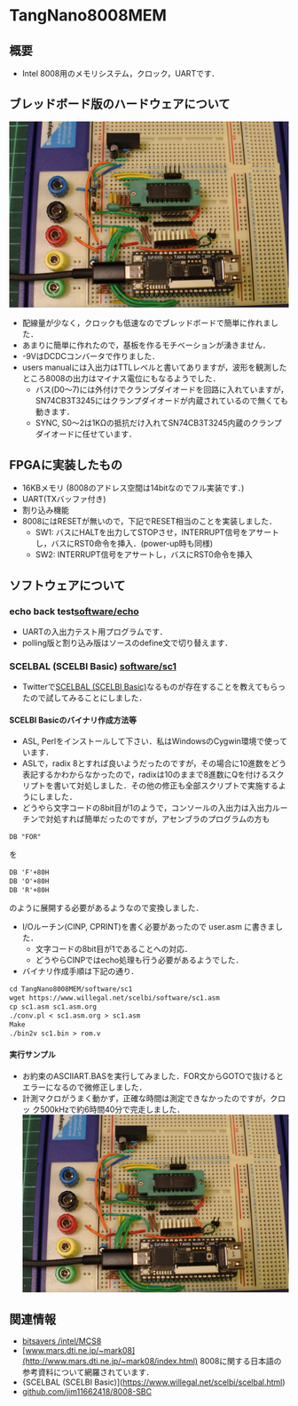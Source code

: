 # TangNano8008MEM
## 概要
- Intel 8008用のメモリシステム，クロック，UARTです．

## ブレッドボード版のハードウェアについて
![](../../images/tangnano8008mem.jpg)
- 配線量が少なく，クロックも低速なのでブレッドボードで簡単に作れました．
 - あまりに簡単に作れたので，基板を作るモチベーションが湧きません．
- -9VはDCDCコンバータで作りました．
- users manualには入出力はTTLレベルと書いてありますが，波形を観測したところ8008の出力はマイナス電位にもなるようでした．
  - バス(D0〜7)には外付けでクランプダイオードを回路に入れていますが，SN74CB3T3245にはクランプダイオードが内蔵されているので無くても動きます．
  - SYNC, S0〜2は1KΩの抵抗だけ入れてSN74CB3T3245内蔵のクランプダイオードに任せています．

## FPGAに実装したもの
- 16KBメモリ (8008のアドレス空間は14bitなのでフル実装です．)
- UART(TXバッファ付き)
- 割り込み機能
- 8008にはRESETが無いので，下記でRESET相当のことを実装しました．
  - SW1: バスにHALTを出力してSTOPさせ，INTERRUPT信号をアサートし，バスにRST0命令を挿入．(power-up時も同様)
  - SW2: INTERRUPT信号をアサートし，バスにRST0命令を挿入

## ソフトウェアについて
### echo back test[software/echo](software/echo)
- UARTの入出力テスト用プログラムです．
- polling版と割り込み版はソースのdefine文で切り替えます．

### SCELBAL (SCELBI Basic) [software/sc1](software/sc1)
- Twitterで[SCELBAL (SCELBI Basic)](https://www.willegal.net/scelbi/scelbal.html)なるものが存在することを教えてもらったので試してみることにしました．

#### SCELBI Basicのバイナリ作成方法等
- ASL, Perlをインストールして下さい．私はWindowsのCygwin環境で使っています．
- ASLで，radix 8とすれば良いようだったのですが，その場合に10進数をどう表記するかわからなかったので，radixは10のままで8進数にQを付けるスクリプトを書いて対処しました．その他の修正も全部スクリプトで実施するようにしました．
- どうやら文字コードの8bit目が1のようで，コンソールの入出力は入出力ルーチンで対処すれば簡単だったのですが，アセンブラのプログラムの方も
```
DB "FOR"
```
を
```
DB 'F'+80H
DB 'O'+80H
DB 'R'+80H
```
のように展開する必要があるようなので変換しました．
- I/Oルーチン(CINP, CPRINT)を書く必要があったので user.asm に書きました．
  - 文字コードの8bit目が1であることへの対応．
  - どうやらCINPではecho処理も行う必要があるようでした．
- バイナリ作成手順は下記の通り．
```
cd TangNano8008MEM/software/sc1
wget https://www.willegal.net/scelbi/software/sc1.asm
cp sc1.asm sc1.asm.org
./conv.pl < sc1.asm.org > sc1.asm
Make
./bin2v sc1.bin > rom.v
```

#### 実行サンプル
- お約束のASCIIART.BASを実行してみました．FOR文からGOTOで抜けるとエラーになるので微修正しました．
- 計測マクロがうまく動かず，正確な時間は測定できなかったのですが，クロッ
ク500kHzで約6時間40分で完走しました．
![](../../images/tangnano8008mem.jpg)

## 関連情報
- [bitsavers /intel/MCS8](http://www.bitsavers.org/components/intel/MCS8/)
- [www.mars.dti.ne.jp/~mark08](http://www.mars.dti.ne.jp/~mark08/index.html) 8008に関する日本語の参考資料について網羅されています．
- {SCELBAL (SCELBI Basic)](https://www.willegal.net/scelbi/scelbal.html)
- [github.com/jim11662418/8008-SBC](https://github.com/jim11662418/8008-SBC)
